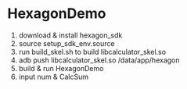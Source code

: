 # HexagonDemo
1) download & install hexagon_sdk
2) source setup_sdk_env.source
3) run build_skel.sh to build libcalculator_skel.so
4) adb push libcalculator_skel.so /data/app/hexagon
5) build & run HexagonDemo
6) input num & CalcSum